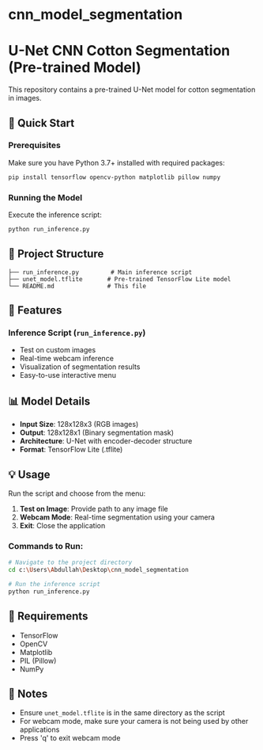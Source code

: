 # cnn_model_segmentation
# U-Net CNN Cotton Segmentation (Pre-trained Model)

This repository contains a pre-trained U-Net model for cotton segmentation in images.

## 🚀 Quick Start

### Prerequisites
Make sure you have Python 3.7+ installed with required packages:

```bash
pip install tensorflow opencv-python matplotlib pillow numpy
```

### Running the Model
Execute the inference script:
```bash
python run_inference.py
```

## 📁 Project Structure
```
├── run_inference.py         # Main inference script
├── unet_model.tflite       # Pre-trained TensorFlow Lite model
└── README.md               # This file
```

## 🎯 Features

### Inference Script (`run_inference.py`)
- Test on custom images
- Real-time webcam inference
- Visualization of segmentation results
- Easy-to-use interactive menu

## 📊 Model Details
- **Input Size**: 128x128x3 (RGB images)
- **Output**: 128x128x1 (Binary segmentation mask)
- **Architecture**: U-Net with encoder-decoder structure
- **Format**: TensorFlow Lite (.tflite)

## 💡 Usage

Run the script and choose from the menu:
1. **Test on Image**: Provide path to any image file
2. **Webcam Mode**: Real-time segmentation using your camera
3. **Exit**: Close the application

### Commands to Run:
```bash
# Navigate to the project directory
cd c:\Users\Abdullah\Desktop\cnn_model_segmentation

# Run the inference script
python run_inference.py
```

## 🔧 Requirements
- TensorFlow
- OpenCV
- Matplotlib
- PIL (Pillow)
- NumPy

## 📝 Notes
- Ensure `unet_model.tflite` is in the same directory as the script
- For webcam mode, make sure your camera is not being used by other applications
- Press 'q' to exit webcam mode
